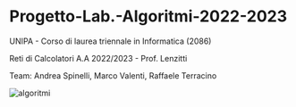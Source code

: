# Progetto-Lab.-Algoritmi-2022-2023

UNIPA - Corso di laurea triennale in Informatica (2086)

Reti di Calcolatori A.A 2022/2023 - Prof. Lenzitti

Team: Andrea Spinelli, Marco Valenti, Raffaele Terracino

![algoritmi](https://github.com/ArgonautAstra/Progetto-Lab.-Algoritmi/assets/78497325/0a512464-5323-41fb-a8af-aeaa2ececdaa)

